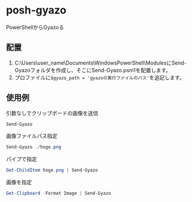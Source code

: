 # posh-gyazo
PowerShellからGyazoる

## 配置

1. C:\Users\user_name\Documents\WindowsPowerShell\ModulesにSend-Gyazoフォルダを作成し、そこにSend-Gyazo.psm1を配置します。
1. プロファイルに`$gyazo_path = 'gyazoの実行ファイルのパス'`を追記します。

## 使用例

引数なしでクリップボードの画像を送信

~~~powershell
Send-Gyazo
~~~

画像ファイルパス指定

~~~powershell
Send-Gyazo ./hoge.png
~~~

パイプで指定

~~~powershell
Get-ChildItem hoge.png | Send-Gyazo
~~~

画像を指定

~~~powershell
Get-Clipboard -Format Image | Send-Gyazo
~~~
